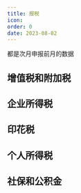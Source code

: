 ```yaml
---
title: 报税
icon: 
order: 0
date: 2023-08-02
---
```


都是次月申报前月的数据

## 增值税和附加税



## 企业所得税

## 印花税

## 个人所得税

## 社保和公积金

